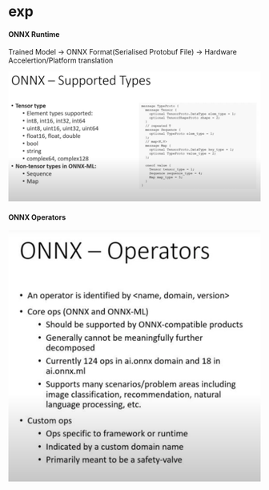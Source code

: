 # exp


#### ONNX Runtime

Trained Model -> ONNX Format(Serialised Protobuf File) -> Hardware Accelertion/Platform translation

![alt text](image.png)

#### ONNX Operators

![alt text](image-1.png)
